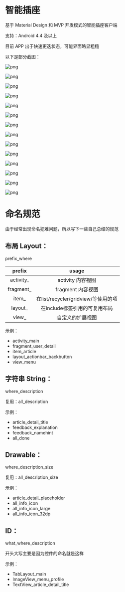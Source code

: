 # 智能插座

基于 Material Design 和 MVP 开发模式的智能插座客户端

支持：Android 4.4 及以上

目前 APP 出于快速更迭状态，可能界面略显粗糙

以下是部分截图：

![png](screenshot/guide3.png)

![png](screenshot/login.png)

![png](screenshot/app.png)

![png](screenshot/qr.png)

![png](screenshot/hub_list.png)

![png](screenshot/slit.png)

![png](screenshot/nav.png)

![png](screenshot/hub_now.png)

![png](screenshot/hub_spare.png)

![png](screenshot/timer_list.png)

![png](screenshot/timer_setting.png)

![png](screenshot/user.png)

![png](screenshot/about.png)

![png](screenshot/night.png)

# 命名规范

由于经常出现命名犯难问题，所以写下一些自己总结的规范

## 布局 Layout：

prefix_where

 prefix   |             usage
:-------: | :---------------------------:
activity_ |         activity 内容视图
fragment_ |         fragment 内容视图
  item_   | 在list/recycler/gridview/等使用的项
 layout_  |      在include标签引用的可复用布局
  view_   |           自定义的扩展视图

示例：

- activity_main
- fragment_user_detail
- item_article
- layout_actionbar_backbutton
- view_menu

## 字符串 String：

where_description

复用：all_description

示例：

- article_detail_title
- feedback_explanation
- feedback_namehint
- all_done

## Drawable：

where_description_size

复用：all_description_size

示例：

- article_detail_placeholder
- all_info_icon
- all_info_icon_large
- all_info_icon_32dp

## ID：

what_where_description

开头大写主要是因为控件的命名就是这样

示例：

- TabLayout_main
- ImageView_menu_profile
- TextView_article_detail_title
